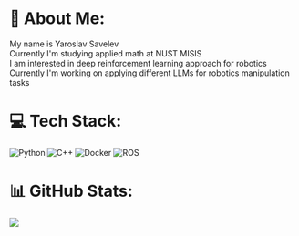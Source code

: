 # 💫 About Me:
My name is Yaroslav Savelev<br>Currently I'm studying applied math at NUST MISIS<br>I am interested in deep reinforcement learning approach for robotics<br>Currently I'm working on applying different LLMs for robotics manipulation tasks

# 💻 Tech Stack:
![Python](https://img.shields.io/badge/python-3670A0?style=for-the-badge&logo=python&logoColor=ffdd54) ![C++](https://img.shields.io/badge/c++-%2300599C.svg?style=for-the-badge&logo=c%2B%2B&logoColor=white) ![Docker](https://img.shields.io/badge/docker-%230db7ed.svg?style=for-the-badge&logo=docker&logoColor=white) ![ROS](https://img.shields.io/badge/ros-%230A0FF9.svg?style=for-the-badge&logo=ros&logoColor=white) 

# 📊 GitHub Stats:
![](https://github-readme-stats.vercel.app/api/top-langs/?username=atokagzx&theme=city_light&hide_border=true&include_all_commits=true&count_private=true&layout=compact)

